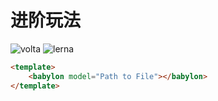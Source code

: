 # 进阶玩法

![volta](https://segmentfault.com/img/remote/1460000039157370)
![lerna](https://segmentfault.com/img/remote/1460000039157368)

```html
<template>
    <babylon model="Path to File"></babylon>
</template>
```